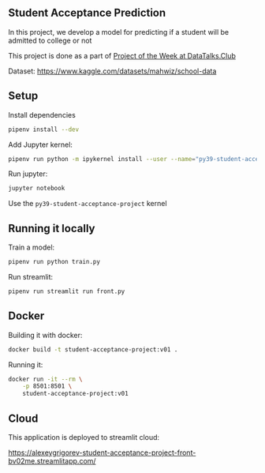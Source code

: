 ## Student Acceptance Prediction

In this project, we develop a model for predicting if a student will be admitted to college or not

This project is done as a part of [Project of the Week at DataTalks.Club](https://github.com/DataTalksClub/project-of-the-week/blob/main/2022-08-14-frontend.md)

Dataset: https://www.kaggle.com/datasets/mahwiz/school-data


## Setup

Install dependencies

```bash
pipenv install --dev
```

Add Jupyter kernel:

```bash
pipenv run python -m ipykernel install --user --name="py39-student-acceptance-project"
```

Run jupyter:

```bash
jupyter notebook
```

Use the `py39-student-acceptance-project` kernel


## Running it locally

Train a model:

```bash
pipenv run python train.py 
```

Run streamlit:

```bash
pipenv run streamlit run front.py
```

## Docker

Building it with docker:

```bash
docker build -t student-acceptance-project:v01 .
```

Running it:

```bash
docker run -it --rm \
    -p 8501:8501 \
    student-acceptance-project:v01
```

## Cloud

This application is deployed to streamlit cloud:

https://alexeygrigorev-student-acceptance-project-front-bv02me.streamlitapp.com/